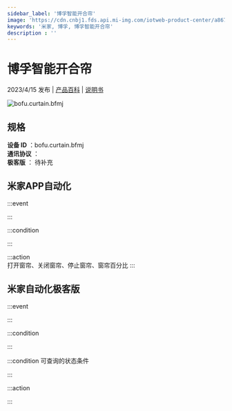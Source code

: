 ```yaml
---
sidebar_label: '博孚智能开合帘'
image: 'https://cdn.cnbj1.fds.api.mi-img.com/iotweb-product-center/a8679a1b9771e8318fa097bee5827697_1680923901997.png?GalaxyAccessKeyId=AKVGLQWBOVIRQ3XLEW&Expires=9223372036854775807&Signature=ENpOejayUR/kV0eK9FnTSscmc4A='
keywords: '米家, 博孚, 博孚智能开合帘'
description : ''
---
```

# 博孚智能开合帘

2023/4/15 发布 | [产品百科](https://home.mi.com/webapp/content/baike/product/index.html?model=bofu.curtain.bfmj/) | [说明书](https://home.mi.com/views/introduction.html?model=bofu.curtain.bfmj&region=cn)

![bofu.curtain.bfmj](https://cdn.cnbj1.fds.api.mi-img.com/iotweb-product-center/a8679a1b9771e8318fa097bee5827697_1680923901997.png?GalaxyAccessKeyId=AKVGLQWBOVIRQ3XLEW&Expires=9223372036854775807&Signature=ENpOejayUR/kV0eK9FnTSscmc4A=)

## 规格  
> 
**设备 ID** ：bofu.curtain.bfmj  
**通讯协议** ：  
**极客版**  ： 待补充 


## 米家APP自动化  

:::event  

:::

:::condition  

:::

:::action   
打开窗帘、关闭窗帘、停止窗帘、窗帘百分比
:::

## 米家自动化极客版  

:::event  

:::

:::condition  

:::

:::condition 可查询的状态条件  

:::

:::action  

:::

        
